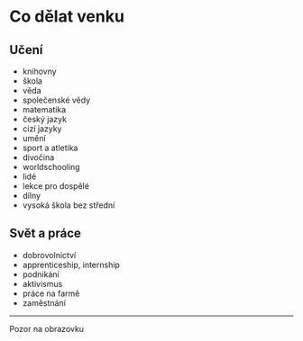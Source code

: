 # Co dělat venku

## Učení

- knihovny
- škola
- věda
- společenské vědy
- matematika
- český jazyk
- cizí jazyky
- umění
- sport a atletika
- divočina
- worldschooling
- lidé
- lekce pro dospělé
- dílny
- vysoká škola bez střední

## Svět a práce

- dobrovolnictví
- apprenticeship, internship
- podnikání
- aktivismus
- práce na farmě
- zaměstnání

---

Pozor na obrazovku
